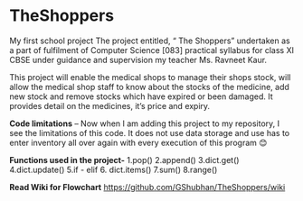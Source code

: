 # TheShoppers
My first school project
The project entitled, “ The Shoppers” undertaken as a part of fulfilment of Computer Science [083] practical syllabus for class XI CBSE under guidance and supervision my teacher Ms. Ravneet Kaur.

This project will enable the medical shops to manage their shops stock, will allow the medical shop staff to know about the stocks of the medicine, add new stock and remove stocks which have expired or been damaged. It
provides detail on the medicines, it’s price and expiry.


**Code limitations** – Now when I am adding this project to my repository, I see the limitations of this code. It does not use data storage and use has to enter inventory all over again with every execution of this program 😊


**Functions used in the project-**
1.pop()
2.append()
3.dict.get()
4.dict.update()
5.if - elif
6. dict.items()
7.sum()
8.range()

**Read Wiki for Flowchart**
https://github.com/GShubhan/TheShoppers/wiki
